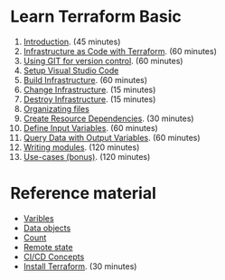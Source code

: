 # Learn Terraform Basic

1. [Introduction](introduction.md). (45 minutes)
2. [Infrastructure as Code with Terraform](infrastructure-as-code-with-terraform.md). (60 minutes)
3. [Using GIT for version control](using-git-for-version-control.md). (60 minutes)
4. [Setup Visual Studio Code](visual-studio-code.md)
5. [Build Infrastructure](build-infrastructure.md). (60 minutes)
6. [Change Infrastructure](change-infrastructure.md). (15 minutes)
7. [Destroy Infrastructure](destroy-infrastructure.md). (15 minutes)
8. [Organizating files](organizing-files.md)
9. [Create Resource Dependencies](create-resource-dependencies.md). (30 minutes)
10. [Define Input Variables](define-input-variables.md). (60 minutes)
11. [Query Data with Output Variables](query-data-with-output-variables.md). (60 minutes)
12. [Writing modules](writing-modules.md). (120 minutes)
13. [Use-cases (bonus)](use-cases.md). (120 minutes)

# Reference material

- [Varibles](variables.md)
- [Data objects](data.md)
- [Count](count.md)
- [Remote state](remote-state.md)
- [CI/CD Concepts](ci-cd-concepts.md)
- [Install Terraform](install-terraform.md). (30 minutes)
